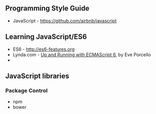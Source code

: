 
## Programming Style Guide
* JavaScript - https://github.com/airbnb/javascript

## Learning JavaScript/ES6

* ES6 - http://es6-features.org
* Lynda.com - [Up and Running with ECMAScript 6](https://www.lynda.com/JavaScript-tutorials/Up-Running-ECMAScript-6/424003-2.html), by Eve Porcello
* 

## JavaScript libraries

### Package Control 
* npm
* bower

